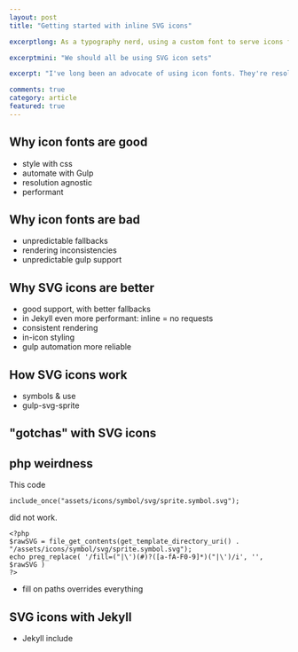 ```yaml
---
layout: post
title: "Getting started with inline SVG icons"

excerptlong: As a typography nerd, using a custom font to serve icons felt really good. It turns out inline SVG icons are better in almost every way.

excerptmini: "We should all be using SVG icon sets"

excerpt: "I've long been an advocate of using icon fonts. They're resolution-independent, light-weight, and stylable with CSS. It turns out they're not the best option: inline SVG icons are better in almost every way."

comments: true
category: article
featured: true
---
```


## Why icon fonts are good

* style with css
* automate with Gulp
* resolution agnostic
* performant

## Why icon fonts are bad

* unpredictable fallbacks
* rendering inconsistencies
* unpredictable gulp support

## Why SVG icons are better

* good support, with better fallbacks
* in Jekyll even more performant: inline = no requests
* consistent rendering
* in-icon styling
* gulp automation more reliable

## How SVG icons work

* symbols & use
* gulp-svg-sprite

## "gotchas" with SVG icons

## php weirdness

This code 

    include_once("assets/icons/symbol/svg/sprite.symbol.svg");

did not work.

    <?php
    $rawSVG = file_get_contents(get_template_directory_uri() . "/assets/icons/symbol/svg/sprite.symbol.svg");
    echo preg_replace( '/fill=("|\')(#)?([a-fA-F0-9]*)("|\')/i', '', $rawSVG )
    ?>

* fill on paths overrides everything

## SVG icons with Jekyll

* Jekyll include